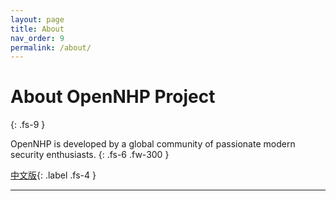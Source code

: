 ```yaml
---
layout: page
title: About
nav_order: 9
permalink: /about/
---
```


# About OpenNHP Project
{: .fs-9 }

OpenNHP is developed by a global community of passionate modern security enthusiasts.
{: .fs-6 .fw-300 }

[中文版](/zh-cn/about/){: .label .fs-4 }

---


